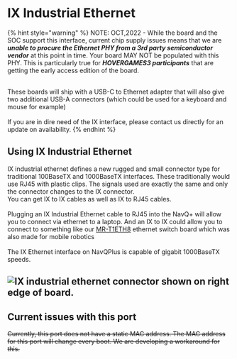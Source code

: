 # IX Industrial Ethernet

{% hint style="warning" %}
NOTE: OCT,2022 - While the board and the SOC support this interface, current chip supply issues means that we are _**unable to procure the Ethernet PHY from a 3rd party semiconductor vendor**_ at this point in time. Your board MAY NOT be populated with this PHY. This is particularly true for _**HOVERGAMES3 participants**_ that are getting the early access edition of the board.&#x20;

\
These boards will ship with a USB-C to Ethernet adapter that will also give two additional USB-A connectors (which could be used for a keyboard and mouse for example)\
\
If you are in dire need of the IX interface, please contact us directly for an update on availability.
{% endhint %}

## Using IX Industrial Ethernet

IX industrial ethernet defines a new rugged and small connector type for traditional 100BaseTX  and 1000BaseTX interfaces. These traditionally would use RJ45 with plastic clips. The signals used are exactly the same and only the connector changes to the IX connector. \
You can get IX to IX cables as well as IX to RJ45 cables.\
\
Plugging an IX Industrial Ethernet cable to RJ45 into the NavQ+ will allow you to connect via ethernet to a laptop. And an IX to IX could allow you to connect to something like our [MR-T1ETH8](https://www.nxp.com/products/security-and-authentication/authentication/sja1110-100base-t1-multi-gig-ethernet-switch-example-board:MR-T1ETH8) ethernet switch board which was also made for mobile robotics\
\
The IX Ethernet interface on NavQPlus is capable of gigabit 1000BaseTX speeds.

## ![IX industrial ethernet connector shown on right edge of board.](<../../.gitbook/assets/NavQPlus 20210930\_162135.jpg>)

## Current issues with this port

~~Currently, this port does not have a static MAC address. The MAC address for this port will change every boot. We are developing a workaround for this.~~&#x20;
